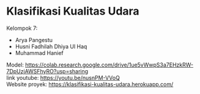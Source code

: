 # Klasifikasi Kualitas Udara

Kelompok 7:
- Arya Pangestu
- Husni Fadhilah Dhiya Ul Haq
- Muhammad Hanief

Model: https://colab.research.google.com/drive/1ue5vWwpS3a7EHzkRW-7DpUzjAWSFhyRO?usp=sharing </br>
link youtube: https://youtu.be/nusnPM-VVoQ </br>
Website proyek: https://klasifikasi-kualitas-udara.herokuapp.com/ </br>

